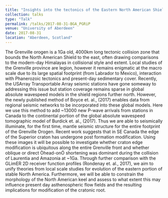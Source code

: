 ```yaml
---
title: "Insights into the tectonics of the Eastern North American Shield at the Macro-scale: A new Absolute P-wave Tomographic Model for North America."
collection: talks
type: "Talk"
permalink: /talks/2017-08-31-BGA_PGRiP
venue: "University of Aberdeen"
date: 2017-08-31
location: "Aberdeen, Scotland"
---
```


The Grenville orogen is a 1Ga old, 4000km long tectonic collision zone that bounds the North American Shield to the east, often drawing comparisons to the modern-day Himalayas in collisional style and extent. Local studies of the Grenville province are legion, however it remains enigmatic at the macro scale due to its large spatial footprint (from Labrador to Mexico), interaction with Phanerozoic tectonics and present-day sedimentary cover. Recently, the USArray Transportable Array seismic stations have gone someway to addressing this issue but station coverage remains sparse in global absolute wavespeed models in the shield regions further north. However, the newly published method of Boyce et. al., (2017) enables data from regional seismic networks to be incorporated into these global models. Here we use this method to add ~13000 new P-wave arrivals from stations in Canada to the continental portion of the global absolute wavespeed tomographic model of Burdick et. al., (2017). Thus we are able to seismically illuminate, for the first time, mantle seismic structure for the entire footprint of the Grenville Orogen. Recent work suggests that in SE Canada the edge of the Superior craton has undergone post formation modification. Using these images it will be possible to investigate whether craton edge modification is ubiquitous along the entire Grenville front and whether oblique or direct Òhead-onÓ shortening was dominant during the collision of Laurentia and Amazonia at ~1Ga. Through further comparison with the GLimER 2D receiver function profiles (Rondenay et. al., 2017), we aim to unify theories from local scale studies for evolution of the eastern portion of stable North America. Furthermore, we will be able to constrain the morphology of the North American keel and assess to what extent this may influence present day asthenospheric flow fields and the resulting implications for modification of the cratonic root.
